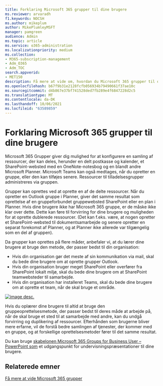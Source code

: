 ```yaml
---
title: Forklaring Microsoft 365 grupper til dine brugere
ms.reviewer: arvaradh
f1.keywords: NOCSH
ms.author: mikeplum
author: MikePlumleyMSFT
manager: pamgreen
audience: Admin
ms.topic: article
ms.service: o365-administration
ms.localizationpriority: medium
ms.collection:
- M365-subscription-management
- Adm_O365
- Adm_TOC
search.appverid:
- MET150
description: Få mere at vide om, hvordan du Microsoft 365 grupper til dine brugere.
ms.openlocfilehash: b67f9b31e2128fcfb056934b79490661f37ae10c
ms.sourcegitcommit: d4b867e37bf741528ded7fb289e4f6847228d2c5
ms.translationtype: MT
ms.contentlocale: da-DK
ms.lasthandoff: 10/06/2021
ms.locfileid: "63589859"
---
```

# <a name="explaining-microsoft-365-groups-to-your-users"></a>Forklaring Microsoft 365 grupper til dine brugere

Microsoft 365 Grupper giver dig mulighed for at konfigurere en samling af ressourcer, der kan deles, herunder en delt postkasse og kalender, et SharePoint-websted med en OneNote-notesbog og en blandt andre Microsoft Planner. Microsoft Teams kan også medtages, når du opretter en gruppe, eller den kan tilføjes senere. Ressourcer til tilladelsesgrupper administreres via gruppen.

Grupper kan oprettes ved at oprette en af de delte ressourcer. Når du opretter en Outlook gruppe i Planner, giver det samme resultat som oprettelse af en gruppeforbundet gruppewebsted SharePoint eller en plan i Planner. Hvis dine brugere ikke har Microsoft 365 gruppe, er de måske ikke klar over dette. Dette kan føre til forvirring for dine brugere og muligheden for at oprette dublerede ressourcer. (Det kan f.eks. være, at nogen opretter et SharePoint-websted til dokumentsamarbejde og senere opretter en separat forekomst af Planner, og at Planner ikke allerede var tilgængelig som en del af gruppen).

Da grupper kan oprettes på flere måder, anbefaler vi, at du lærer dine brugere at bruge den metode, der passer bedst til din organisation:

- Hvis din organisation gør det meste af sin kommunikation via mail, skal du bede dine brugere om at oprette grupper Outlook.
- Hvis din organisation bruger meget SharePoint eller overfører fra SharePoint lokalt miljø, skal du bede dine brugere om at SharePoint teamwebsteder til samarbejde.
- Hvis din organisation har installeret Teams, skal du bede dine brugere om at oprette et team, når de skal bruge et område.

[![image desc.](../../media/03.png) ](../../media/03.png#lightbox)

Hvis du oplærer dine brugere til altid at bruge den gruppeoprettelsesmetode, der passer bedst til deres måde at arbejde på, når de skal bruge et sted til at samarbejde med andre, kan du undgå forvirring og duplikering af ressourcer. Efterhånden som brugerne bliver mere erfarne, vil de forstå bedre samlingen af tjenester, der kommer med en gruppe, og at forskellige oprettelsesmetoder fører til det samme resultat.

Du kan bruge [skabelonen Microsoft 365 Groups for Business User – PowerPoint som](https://www.microsoft.com/download/details.aspx?id=102396) et udgangspunkt for undervisningspræsentationer til dine brugere.

## <a name="related-topics"></a>Relaterede emner

[Få mere at vide Microsoft 365 grupper](https://support.microsoft.com/office/b565caa1-5c40-40ef-9915-60fdb2d97fa2)
